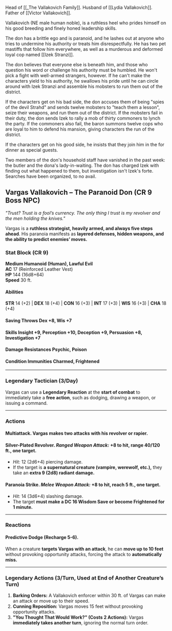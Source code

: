 Head of [[_The Vallakovich Family]]. Husband of [[Lydia Vallakovich]]. Father of [[Victor Vallakovich]].

Vallakovich (NE male human noble), is a ruthless heel who prides himself on his good breeding and finely honed leadership skills.

The don has a brittle ego and is paranoid, and he lashes out at anyone who tries to undermine his authority or treats him disrespectfully. He has two pet mastiffs that follow him everywhere, as well as a murderous and deformed loyal cop named [[Izek Stranzi]].

The don believes that everyone else is beneath him, and those who question his word or challenge his authority must be humbled. He won't pick a fight with well-armed strangers, however. If he can't make the characters yield to his authority, he swallows his pride until he can circle around with Izek Stranzi and assemble his mobsters to run them out of the district.

If the characters get on his bad side, the don accuses them of being "spies of the devil Strahd" and sends twelve mobsters to "teach them a lesson", seize their weapons, and run them out of the district. If the mobsters fail in their duty, the don sends Izek to rally a mob of thirty commoners to lynch the party. If the commoners also fail, the baron summons twelve cops who are loyal to him to defend his mansion, giving characters the run of the district.

If the characters get on his good side, he insists that they join him in the for dinner as special guests.

Two members of the don's household staff have vanished in the past week: the butler and the dona's lady-in-waiting. The don has charged Izek with finding out what happened to them, but investigation isn't Izek's forte. Searches have been organized, to no avail.

## **Vargas Vallakovich – The Paranoid Don (CR 9 Boss NPC)**

_"Trust? Trust is a fool’s currency. The only thing I trust is my revolver and the men holding the knives."_

Vargas is a **ruthless strategist, heavily armed, and always five steps ahead**. His paranoia manifests as **layered defenses, hidden weapons, and the ability to predict enemies’ moves.**

### **Stat Block (CR 9)**

**Medium Humanoid (Human), Lawful Evil**  
**AC** 17 (Reinforced Leather Vest)  
**HP** 144 (16d8+64)  
**Speed** 30 ft.

#### **Abilities**

**STR** 14 (+2) | **DEX** 18 (+4) | **CON** 16 (+3) | **INT** 17 (+3) | **WIS** 16 (+3) | **CHA** 18 (+4)

#### **Saving Throws** Dex +8, Wis +7

#### **Skills** Insight +9, Perception +10, Deception +9, Persuasion +8, Investigation +7

#### **Damage Resistances** Psychic, Poison

#### **Condition Immunities** Charmed, Frightened

---

### **Legendary Tactician (3/Day)**

Vargas can use a **Legendary Reaction** at the **start of combat** to immediately take a **free action**, such as dodging, drawing a weapon, or issuing a command.

---

### **Actions**

#### **Multiattack.** Vargas makes two attacks with his revolver or rapier.

#### **Silver-Plated Revolver.** _Ranged Weapon Attack:_ +8 to hit, range 40/120 ft., one target.

- _Hit:_ 12 (2d6+4) piercing damage.
- If the target is **a supernatural creature (vampire, werewolf, etc.),** they take an **extra 9 (2d8) radiant damage.**

#### **Paranoia Strike.** _Melee Weapon Attack:_ +8 to hit, reach 5 ft., one target.

- _Hit:_ 14 (3d6+4) slashing damage.
- The target **must make a DC 16 Wisdom Save or become Frightened for 1 minute.**

---

### **Reactions**

#### **Predictive Dodge (Recharge 5-6).**

When a creature **targets Vargas with an attack**, he can **move up to 10 feet** without provoking opportunity attacks, forcing the attack to **automatically miss.**

---

### **Legendary Actions (3/Turn, Used at End of Another Creature’s Turn)**

1. **Barking Orders:** A Vallakovich enforcer within 30 ft. of Vargas can make an attack or move up to their speed.
2. **Cunning Reposition:** Vargas moves 15 feet without provoking opportunity attacks.
3. **"You Thought That Would Work?" (Costs 2 Actions):** Vargas **immediately takes another turn**, ignoring the normal turn order.